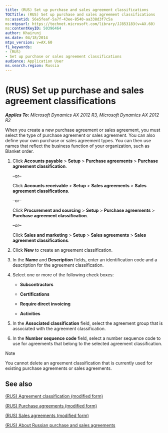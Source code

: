 ```yaml
---
title: (RUS) Set up purchase and sales agreement classifications
TOCTitle: (RUS) Set up purchase and sales agreement classifications
ms:assetid: 56e5feaf-5a7f-43ee-8540-aa338d3f7c5a
ms:mtpsurl: https://technet.microsoft.com/library/JJ853183(v=AX.60)
ms:contentKeyID: 50396464
author: Khairunj
ms.date: 04/18/2014
mtps_version: v=AX.60
f1_keywords:
- (RUS)
- Set up purchase or sales agreement classifications
audience: Application User
ms.search.region: Russia
---
```


# (RUS) Set up purchase and sales agreement classifications 


_**Applies To:** Microsoft Dynamics AX 2012 R3, Microsoft Dynamics AX 2012 R2_

When you create a new purchase agreement or sales agreement, you must select the type of purchase agreement or sales agreement. You can also define your own purchase or sales agreement types. You can then use names that reflect the business function of your organization, such as Blanket order.

1.  Click **Accounts payable** \> **Setup** \> **Purchase agreements** \> **Purchase agreement classification**.
    
    –or–
    
    Click **Accounts receivable** \> **Setup** \> **Sales agreements** \> **Sales agreement classifications**.
    
    –or–
    
    Click **Procurement and sourcing** \> **Setup** \> **Purchase agreements** \> **Purchase agreement classification**.
    
    –or–
    
    Click **Sales and marketing** \> **Setup** \> **Sales agreements** \> **Sales agreement classifications**.

2.  Click **New** to create an agreement classification.

3.  In the **Name** and **Description** fields, enter an identification code and a description for the agreement classification.

4.  Select one or more of the following check boxes:
    
      - **Subcontractors**
    
      - **Certifications**
    
      - **Require direct invoicing**
    
      - **Activities**

5.  In the **Associated classification** field, select the agreement group that is associated with the agreement classification.

6.  In the **Number sequence code** field, select a number sequence code to use for agreements that belong to the selected agreement classification.


> [!NOTE]
> <P>You cannot delete an agreement classification that is currently used for existing purchase agreements or sales agreements.</P>



## See also

[(RUS) Agreement classification (modified form)](https://technet.microsoft.com/library/jj665407\(v=ax.60\))

[(RUS) Purchase agreements (modified form)](https://technet.microsoft.com/library/jj853154\(v=ax.60\))

[(RUS) Sales agreements (modified form)](https://technet.microsoft.com/library/jj853228\(v=ax.60\))

[(RUS) About Russian purchase and sales agreements](rus-about-russian-purchase-and-sales-agreements.md)

  


